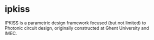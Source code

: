 # ipkiss
IPKISS is a parametric design framework focused (but not limited) to Photonic circuit design, originally constructed at Ghent University and IMEC.
